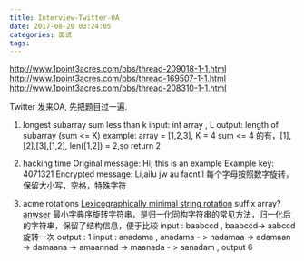 ```yaml
---
title: Interview-Twitter-OA
date: 2017-08-20 03:24:05
categories: 面试
tags:
---
```

http://www.1point3acres.com/bbs/thread-209018-1-1.html
http://www.1point3acres.com/bbs/thread-169507-1-1.html
http://www.1point3acres.com/bbs/thread-208310-1-1.html

Twitter 发来OA, 先把题目过一遍.

1. longest subarray sum less than k
   input: int array , L
   output: length of subarray (sum <= K)
   example:
   array = [1,2,3], K = 4
   sum <= 4 的有，[1],[2],[3],[1,2], len([1,2]) = 2,so return 2

2. hacking time
   Original message: Hi, this is an example
   Example key: 4071321
   Encrypted message: Li,ailu jw au facntll
   每个字母按照数字旋转，保留大小写，空格，特殊字符

3. acme rotations
   [Lexicographically minimal string rotation](https://en.wikipedia.org/wiki/Lexicographically_minimal_string_rotation)
   suffix array?
   [anwser](https://github.com/marioyc/Online-Judge-Solutions/blob/master/SPOJ/Classical/3605%20-%20Minimum%20Rotations.cpp)
   最小字典序旋转字符串，是归一化同构字符串的常见方法，归一化后的字符串，保留了结构信息，便于比较
   input : baabccd , baabccd-> aabccd 旋转一次
output : 1
input : anadama , anadama - > nadamaa -> adamaan -> damaana -> amaannad -> maanada - > aanadam ,
output 6
